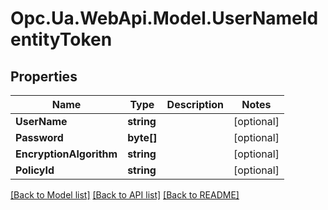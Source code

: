 # Opc.Ua.WebApi.Model.UserNameIdentityToken

## Properties

Name | Type | Description | Notes
------------ | ------------- | ------------- | -------------
**UserName** | **string** |  | [optional] 
**Password** | **byte[]** |  | [optional] 
**EncryptionAlgorithm** | **string** |  | [optional] 
**PolicyId** | **string** |  | [optional] 

[[Back to Model list]](../README.md#documentation-for-models) [[Back to API list]](../README.md#documentation-for-api-endpoints) [[Back to README]](../README.md)

